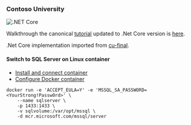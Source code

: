### Contoso University

![.NET Core](https://github.com/alexbogomol/ContosoUniversity.Core/workflows/.NET%20Core/badge.svg)

Walkthrough the canonical [tutorial](https://docs.microsoft.com/en-us/aspnet/mvc/overview/getting-started/getting-started-with-ef-using-mvc) updated to .Net Core version is [here](https://docs.microsoft.com/uk-ua/aspnet/core/data/ef-mvc).

.Net Core implementation imported from [cu-final](https://github.com/aspnet/AspNetCore.Docs/tree/master/aspnetcore/data/ef-mvc/intro/samples/cu-final).

#### Switch to SQL Server on Linux container
* [Install and connect container](https://docs.microsoft.com/en-us/sql/linux/quickstart-install-connect-docker)
* [Configure Docker container](https://docs.microsoft.com/en-us/sql/linux/sql-server-linux-configure-docker)
```
docker run -e 'ACCEPT_EULA=Y' -e 'MSSQL_SA_PASSWORD=<YourStrong!Passw0rd>' \
    --name sqlserver \
    -p 1433:1433 \
    -v sqlvolume:/var/opt/mssql \
    -d mcr.microsoft.com/mssql/server
```
